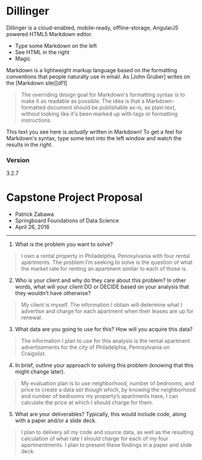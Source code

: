 # Dillinger

Dillinger is a cloud-enabled, mobile-ready, offline-storage, AngularJS powered HTML5 Markdown editor.

  - Type some Markdown on the left
  - See HTML in the right
  - Magic

Markdown is a lightweight markup language based on the formatting conventions that people naturally use in email.  As [John Gruber] writes on the [Markdown site][df1]

> The overriding design goal for Markdown's
> formatting syntax is to make it as readable
> as possible. The idea is that a
> Markdown-formatted document should be
> publishable as-is, as plain text, without
> looking like it's been marked up with tags
> or formatting instructions.

This text you see here is *actually* written in Markdown! To get a feel for Markdown's syntax, type some text into the left window and watch the results in the right.

### Version
3.2.7

# Capstone Project Proposal
 - Patrick Zabawa
 - Springboard Foundations of Data Science
 - April 26, 2016
 - - -
1. What is the problem you want to solve?
> I own a rental property in Philadelphia, Pennsylvania with four rental apartments. The problem I’m seeking to solve is the question of what the market rate for renting an apartment similar to each of those is.
2. Who is your client and why do they care about this problem? In other words, what will your client DO or DECIDE based on your analysis that they wouldn’t have otherwise?
> My client is myself. The information I obtain will determine what I advertise and charge for each apartment when their leases are up for renewal.
3. What data are you going to use for this? How will you acquire this data?
> The information I plan to use for this analysis is the rental apartment advertisements for the city of Philadelphia, Pennsylvania on Craigslist.
4. In brief, outline your approach to solving this problem (knowing that this might change later).
> My evaluation plan is to use neighborhood, number of bedrooms, and price to create a data set though which, by knowing the neighborhood and number of bedrooms my property’s apartments have, I can calculate the price at which I should charge for them.
5. What are your deliverables? Typically, this would include code, along with a paper and/or a slide deck.
> I plan to delivery all my code and source data, as well as the resulting calculation of what rate I should charge for each of my four apartmentments. I plan to present these findings in a paper and slide deck.
